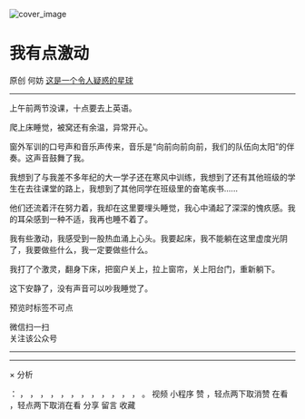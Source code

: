 ![cover_image](http://mmbiz.qpic.cn/mmbiz_jpg/OJNrVQetduoe9FkEjy5ZarMp2hPsCSp7Uia6LysX37W2LQMYckUpaA1c6iaQbwmLCvpx4cmC3JDrD0wvq4FibRe7Q/0?wx_fmt=jpeg)

#  我有点激动

原创  何妨  [ 这是一个令人疑惑的星球 ](javascript:void\(0\);)

__ _ _ _ _

上午前两节没课，十点要去上英语。

  

爬上床睡觉，被窝还有余温，异常开心。

  

窗外军训的口号声和音乐声传来，音乐是“向前向前向前，我们的队伍向太阳”的伴奏。这声音鼓舞了我。

  

我想到了与我差不多年纪的大一学子还在寒风中训练，我想到了还有其他班级的学生在去往课堂的路上，我想到了其他同学在班级里的奋笔疾书......

  

他们还流着汗在努力着，我却在这里要埋头睡觉，我心中涌起了深深的愧疚感。我的耳朵感到一种不适，我再也睡不着了。

  

我有些激动，我感受到一股热血涌上心头。我要起床，我不能躺在这里虚度光阴了，我要做些什么，我一定要做些什么。

  

我打了个激灵，翻身下床，把窗户关上，拉上窗帘，关上阳台门，重新躺下。

  

  

这下安静了，没有声音可以吵我睡觉了。

  

  

预览时标签不可点

微信扫一扫  
关注该公众号





****



****



×  分析

：  ，  ，  ，  ，  ，  ，  ，  ，  ，  ，  ，  ，  。  视频  小程序  赞  ，轻点两下取消赞  在看  ，轻点两下取消在看
分享  留言  收藏

